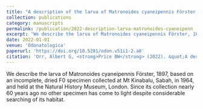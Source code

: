 ```yaml
---
title: "A description of the larva of Matronoides cyaneipennis Förster, 1897 from northern Borneo (Odonata: Calopterygidae)"
collection: publications
category: manuscripts
permalink: /publication/2022-description-larva-matronoides-cyaneipenn
excerpt: 'We describe the larva of Matronoides cyaneipennis Förster, 1897, based on an incomplete, dried F0 specimen collected at Mt Kinabalu, Sabah, in 1964, and held at the Natural History Museum, London.'
date: 2022-01-01
venue: 'Odonatologica'
paperurl: 'https://doi.org/10.5281/odon.v51i1-2.a8'
citation: 'Orr, Albert G, <strong>Price BW</strong> (2022). &quot;A description of the larva of Matronoides cyaneipennis Förster, 1897 from northern Borneo (Odonata: Calopterygidae).&quot; <i>Odonatologica</i> 51(1-2).'
---
```


We describe the larva of Matronoides cyaneipennis Förster, 1897, based on an incomplete, dried F0 specimen collected at Mt Kinabalu, Sabah, in 1964, and held at the Natural History Museum, London.  Since its collection nearly 60 years ago no other specimen has come to light despite considerable searching of its habitat.
